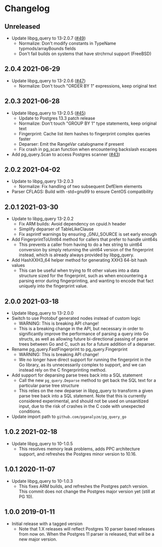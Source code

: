 # Changelog

## Unreleased

* Update libpg_query to 13-2.0.7 ([#49](https://github.com/pganalyze/pg_query_go/pull/49))
  - Normalize: Don't modify constants in TypeName typmods/arrayBounds fields
  - Don't fail builds on systems that have strchrnul support (FreeBSD)



## 2.0.4      2021-06-29

* Update libpg_query to 13-2.0.6 ([#47](https://github.com/pganalyze/pg_query_go/pull/47))
  - Normalize: Don't touch "ORDER BY 1" expressions, keep original text


## 2.0.3      2021-06-28

* Update libpg_query to 13-2.0.5 ([#45](https://github.com/pganalyze/pg_query_go/pull/45))
  - Update to Postgres 13.3 patch release
  - Normalize: Don't touch "GROUP BY 1" type statements, keep original text
  - Fingerprint: Cache list item hashes to fingerprint complex queries faster
  - Deparser: Emit the RangeVar catalogname if present
  - Fix crash in pg_scan function when encountering backslash escapes
* Add pg_query.Scan to access Postgres scanner ([#43](https://github.com/pganalyze/pg_query_go/pull/43))


## 2.0.2      2021-04-02

* Update to libpg_query 13-2.0.3
  - Normalize: Fix handling of two subsequent DefElem elements
* Parser CFLAGS: Build with -std=gnu99 to ensure CentOS compatibility


## 2.0.1      2021-03-30

* Update to libpg_query 13-2.0.2
  - Fix ARM builds: Avoid dependency on cpuid.h header
  - Simplify deparser of TableLikeClause
  - Fix asprintf warnings by ensuring _GNU_SOURCE is set early enough
* Add FingerprintToUInt64 method for callers that prefer to handle uint64s
  - This prevents a caller from having to do a hex string to uint64 conversion
    by simply returning the uint64 version of the fingerprint instead, which
    is already always provided by libpg_query.
* Add HashXXH3_64 helper method for generating XXH3 64-bit hash values
  - This can be useful when trying to fit other values into a data structure
    sized for the fingerprint, such as when encountering a parsing error
    during fingerprinting, and wanting to encode that fact uniquely into
    the fingerprint value.


## 2.0.0      2021-03-18

* Update libpg_query to 13-2.0.0
* Switch to use Protobuf generated nodes instead of custom logic
  - WARNING: This is breaking API change!
  - This is a breaking change in the API, but necessary in order to
    significantly improve the performance of parsing a query into Go structs,
    as well as allowing future bi-directional passing of parse trees between
    Go and C, such as for a future addition of a deparser.
* Rename pg_query.FastFingerprint to pg_query.Fingerprint
  - WARNING: This is breaking API change!
  - We no longer have direct support for running the fingerprint in the Go
    library, as its unnecessarily complex to support, and we can instead
    rely on the C fingerprinting method.
* Add support for deparsing parse trees back into a SQL statement
  - Call the new `pg_query.Deparse` method to get back the SQL text for
    a particular parse tree structure
  - This relies on the new deparser in libpg_query to transform a given parse
    tree back into a SQL statement. Note that this is currently considered
    experimental, and should not be used on unsanitized input, due to the risk
    of crashes in the C code with unexpected conditions.
* Update import path to `github.com/pganalyze/pg_query_go`


## 1.0.2      2021-02-18

* Update libpg_query to 10-1.0.5
  - This resolves memory leak problems, adds PPC architecture support,
    and refreshes the Postgres minor version to 10.16.


## 1.0.1      2020-11-07

* Update libpg_query to 10-1.0.3
  - This fixes ARM builds, and refreshes the Postgres patch version. This
    commit does not change the Postgres major version yet (still at PG 10).


## 1.0.0      2019-01-11

* Initial release with a tagged version
  - Note that 1.X releases will reflect Postgres 10 parser based releases from
    now on. When the Postgres 11 parser is released, that will be a new major
    version.
